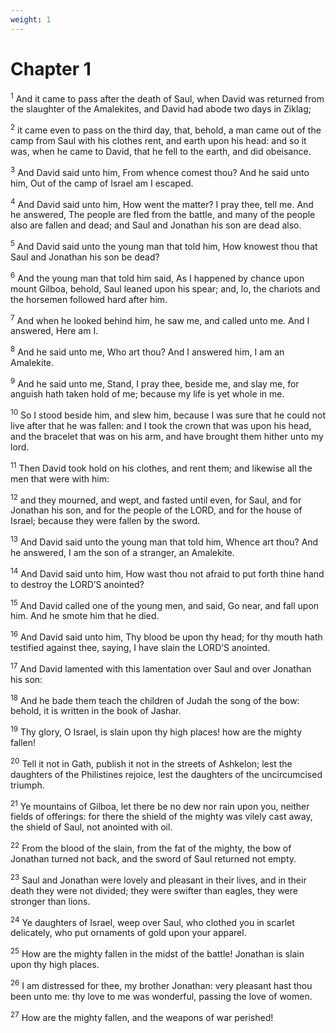 ```yaml
---
weight: 1
---
```


# Chapter 1

<sup>1</sup> And it came to pass after the death of Saul, when David was returned from the slaughter of the Amalekites, and David had abode two days in Ziklag; 

<sup>2</sup> it came even to pass on the third day, that, behold, a man came out of the camp from Saul with his clothes rent, and earth upon his head: and so it was, when he came to David, that he fell to the earth, and did obeisance. 

<sup>3</sup> And David said unto him, From whence comest thou? And he said unto him, Out of the camp of Israel am I escaped. 

<sup>4</sup> And David said unto him, How went the matter? I pray thee, tell me. And he answered, The people are fled from the battle, and many of the people also are fallen and dead; and Saul and Jonathan his son are dead also. 

<sup>5</sup> And David said unto the young man that told him, How knowest thou that Saul and Jonathan his son be dead? 

<sup>6</sup> And the young man that told him said, As I happened by chance upon mount Gilboa, behold, Saul leaned upon his spear; and, lo, the chariots and the horsemen followed hard after him. 

<sup>7</sup> And when he looked behind him, he saw me, and called unto me. And I answered, Here am I. 

<sup>8</sup> And he said unto me, Who art thou? And I answered him, I am an Amalekite. 

<sup>9</sup> And he said unto me, Stand, I pray thee, beside me, and slay me, for anguish hath taken hold of me; because my life is yet whole in me. 

<sup>10</sup> So I stood beside him, and slew him, because I was sure that he could not live after that he was fallen: and I took the crown that was upon his head, and the bracelet that was on his arm, and have brought them hither unto my lord. 

<sup>11</sup> Then David took hold on his clothes, and rent them; and likewise all the men that were with him: 

<sup>12</sup> and they mourned, and wept, and fasted until even, for Saul, and for Jonathan his son, and for the people of the LORD, and for the house of Israel; because they were fallen by the sword. 

<sup>13</sup> And David said unto the young man that told him, Whence art thou? And he answered, I am the son of a stranger, an Amalekite. 

<sup>14</sup> And David said unto him, How wast thou not afraid to put forth thine hand to destroy the LORD’S anointed? 

<sup>15</sup> And David called one of the young men, and said, Go near, and fall upon him. And he smote him that he died. 

<sup>16</sup> And David said unto him, Thy blood be upon thy head; for thy mouth hath testified against thee, saying, I have slain the LORD’S anointed. 

<sup>17</sup> And David lamented with this lamentation over Saul and over Jonathan his son: 

<sup>18</sup> And he bade them teach the children of Judah the song of the bow: behold, it is written in the book of Jashar. 

<sup>19</sup> Thy glory, O Israel, is slain upon thy high places! how are the mighty fallen! 

<sup>20</sup> Tell it not in Gath, publish it not in the streets of Ashkelon; lest the daughters of the Philistines rejoice, lest the daughters of the uncircumcised triumph. 

<sup>21</sup> Ye mountains of Gilboa, let there be no dew nor rain upon you, neither fields of offerings: for there the shield of the mighty was vilely cast away, the shield of Saul, not anointed with oil. 

<sup>22</sup> From the blood of the slain, from the fat of the mighty, the bow of Jonathan turned not back, and the sword of Saul returned not empty. 

<sup>23</sup> Saul and Jonathan were lovely and pleasant in their lives, and in their death they were not divided; they were swifter than eagles, they were stronger than lions. 

<sup>24</sup> Ye daughters of Israel, weep over Saul, who clothed you in scarlet delicately, who put ornaments of gold upon your apparel. 

<sup>25</sup> How are the mighty fallen in the midst of the battle! Jonathan is slain upon thy high places. 

<sup>26</sup> I am distressed for thee, my brother Jonathan: very pleasant hast thou been unto me: thy love to me was wonderful, passing the love of women. 

<sup>27</sup> How are the mighty fallen, and the weapons of war perished! 


